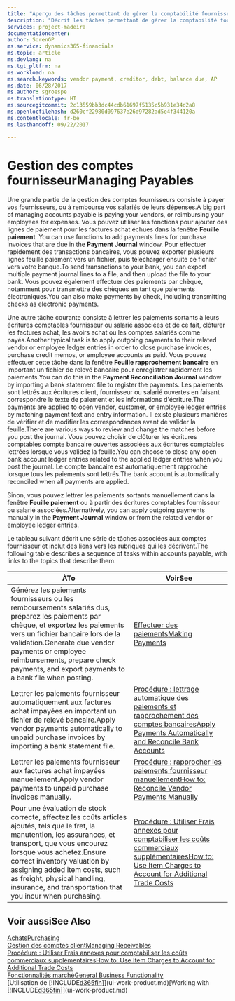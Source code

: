 ```yaml
---
title: "Aperçu des tâches permettant de gérer la comptabilité fournisseur| Microsoft Docs"
description: "Décrit les tâches permettant de gérer la comptabilité fournisseur, par exemple, le paiement des créditeurs ou le lettrage de paiements sortants dans la comptabilité pour clôturer des factures ou des avoirs."
services: project-madeira
documentationcenter: 
author: SorenGP
ms.service: dynamics365-financials
ms.topic: article
ms.devlang: na
ms.tgt_pltfrm: na
ms.workload: na
ms.search.keywords: vendor payment, creditor, debt, balance due, AP
ms.date: 06/28/2017
ms.author: sgroespe
ms.translationtype: HT
ms.sourcegitcommit: 2c13559bb3dc44cdb61697f5135c5b931e34d2a8
ms.openlocfilehash: d260cf22980d097637e26d97282ad5e4f344120a
ms.contentlocale: fr-be
ms.lasthandoff: 09/22/2017

---
```

# <a name="managing-payables"></a><span data-ttu-id="66d4f-103">Gestion des comptes fournisseur</span><span class="sxs-lookup"><span data-stu-id="66d4f-103">Managing Payables</span></span>
<span data-ttu-id="66d4f-104">Une grande partie de la gestion des comptes fournisseurs consiste à payer vos fournisseurs, ou à rembourse vos salariés de leurs dépenses.</span><span class="sxs-lookup"><span data-stu-id="66d4f-104">A big part of managing accounts payable is paying your vendors, or reimbursing your employees for expenses.</span></span> <span data-ttu-id="66d4f-105">Vous pouvez utiliser les fonctions pour ajouter des lignes de paiement pour les factures achat échues dans la fenêtre **Feuille paiement** .</span><span class="sxs-lookup"><span data-stu-id="66d4f-105">You can use functions to add payments lines for purchase invoices that are due in the **Payment Journal** window.</span></span> <span data-ttu-id="66d4f-106">Pour effectuer rapidement des transactions bancaires, vous pouvez exporter plusieurs lignes feuille paiement vers un fichier, puis télécharger ensuite ce fichier vers votre banque.</span><span class="sxs-lookup"><span data-stu-id="66d4f-106">To send transactions to your bank, you can export multiple payment journal lines to a file, and then upload the file to your bank.</span></span> <span data-ttu-id="66d4f-107">Vous pouvez également effectuer des paiements par chèque, notamment pour transmettre des chèques en tant que paiements électroniques.</span><span class="sxs-lookup"><span data-stu-id="66d4f-107">You can also make payments by check, including transmitting checks as electronic payments.</span></span>

<span data-ttu-id="66d4f-108">Une autre tâche courante consiste à lettrer les paiements sortants à leurs écritures comptables fournisseur ou salarié associées et de ce fait, clôturer les factures achat, les avoirs achat ou les comptes salariés comme payés.</span><span class="sxs-lookup"><span data-stu-id="66d4f-108">Another typical task is to apply outgoing payments to their related vendor or employee ledger entries in order to close purchase invoices, purchase credit memos, or employee accounts as paid.</span></span> <span data-ttu-id="66d4f-109">Vous pouvez effectuer cette tâche dans la fenêtre **Feuille rapprochement bancaire** en important un fichier de relevé bancaire pour enregistrer rapidement les paiements.</span><span class="sxs-lookup"><span data-stu-id="66d4f-109">You can do this in the **Payment Reconciliation Journal** window by importing a bank statement file to register the payments.</span></span> <span data-ttu-id="66d4f-110">Les paiements sont lettrés aux écritures client, fournisseur ou salarié ouvertes en faisant correspondre le texte de paiement et les informations d'écriture.</span><span class="sxs-lookup"><span data-stu-id="66d4f-110">The payments are applied to open vendor, customer, or employee ledger entries by matching payment text and entry information.</span></span> <span data-ttu-id="66d4f-111">Il existe plusieurs manières de vérifier et de modifier les correspondances avant de valider la feuille.</span><span class="sxs-lookup"><span data-stu-id="66d4f-111">There are various ways to review and change the matches before you post the journal.</span></span> <span data-ttu-id="66d4f-112">Vous pouvez choisir de clôturer les écritures comptables compte bancaire ouvertes associées aux écritures comptables lettrées lorsque vous validez la feuille.</span><span class="sxs-lookup"><span data-stu-id="66d4f-112">You can choose to close any open bank account ledger entries related to the applied ledger entries when you post the journal.</span></span> <span data-ttu-id="66d4f-113">Le compte bancaire est automatiquement rapproché lorsque tous les paiements sont lettrés.</span><span class="sxs-lookup"><span data-stu-id="66d4f-113">The bank account is automatically reconciled when all payments are applied.</span></span>

<span data-ttu-id="66d4f-114">Sinon, vous pouvez lettrer les paiements sortants manuellement dans la fenêtre **Feuille paiement** ou à partir des écritures comptables fournisseur ou salarié associées.</span><span class="sxs-lookup"><span data-stu-id="66d4f-114">Alternatively, you can apply outgoing payments manually in the **Payment Journal** window or from the related vendor or employee ledger entries.</span></span>

<span data-ttu-id="66d4f-115">Le tableau suivant décrit une série de tâches associées aux comptes fournisseur et inclut des liens vers les rubriques qui les décrivent.</span><span class="sxs-lookup"><span data-stu-id="66d4f-115">The following table describes a sequence of tasks within accounts payable, with links to the topics that describe them.</span></span>

| <span data-ttu-id="66d4f-116">À</span><span class="sxs-lookup"><span data-stu-id="66d4f-116">To</span></span> | <span data-ttu-id="66d4f-117">Voir</span><span class="sxs-lookup"><span data-stu-id="66d4f-117">See</span></span> |
| --- | --- |
| <span data-ttu-id="66d4f-118">Générez les paiements fournisseurs ou les remboursements salariés dus, préparez les paiements par chèque, et exportez les paiements vers un fichier bancaire lors de la validation.</span><span class="sxs-lookup"><span data-stu-id="66d4f-118">Generate due vendor payments or employee reimbursements, prepare check payments, and export payments to a bank file when posting.</span></span> |[<span data-ttu-id="66d4f-119">Effectuer des paiements</span><span class="sxs-lookup"><span data-stu-id="66d4f-119">Making Payments</span></span>](payables-make-payments.md) |
| <span data-ttu-id="66d4f-120">Lettrer les paiements fournisseur automatiquement aux factures achat impayées en important un fichier de relevé bancaire.</span><span class="sxs-lookup"><span data-stu-id="66d4f-120">Apply vendor payments automatically to unpaid purchase invoices by importing a bank statement file.</span></span> |[<span data-ttu-id="66d4f-121">Procédure : lettrage automatique des paiements et rapprochement des comptes bancaires</span><span class="sxs-lookup"><span data-stu-id="66d4f-121">Apply Payments Automatically and Reconcile Bank Accounts</span></span>](receivables-apply-payments-auto-reconcile-bank-accounts.md) |
| <span data-ttu-id="66d4f-122">Lettrer les paiements fournisseur aux factures achat impayées manuellement.</span><span class="sxs-lookup"><span data-stu-id="66d4f-122">Apply vendor payments to unpaid purchase invoices manually.</span></span> |[<span data-ttu-id="66d4f-123">Procédure : rapprocher les paiements fournisseur manuellement</span><span class="sxs-lookup"><span data-stu-id="66d4f-123">How to: Reconcile Vendor Payments Manually</span></span>](payables-how-apply-purchase-transactions-manually.md) |
|<span data-ttu-id="66d4f-124">Pour une évaluation de stock correcte, affectez les coûts articles ajoutés, tels que le fret, la manutention, les assurances, et transport, que vous encourez lorsque vous achetez.</span><span class="sxs-lookup"><span data-stu-id="66d4f-124">Ensure correct inventory valuation by assigning added item costs, such as freight, physical handling, insurance, and transportation that you incur when purchasing.</span></span>|[<span data-ttu-id="66d4f-125">Procédure : Utiliser Frais annexes pour comptabiliser les coûts commerciaux supplémentaires</span><span class="sxs-lookup"><span data-stu-id="66d4f-125">How to: Use Item Charges to Account for Additional Trade Costs</span></span>](payables-how-assign-item-charges.md)|

## <a name="see-also"></a><span data-ttu-id="66d4f-126">Voir aussi</span><span class="sxs-lookup"><span data-stu-id="66d4f-126">See Also</span></span>
[<span data-ttu-id="66d4f-127">Achats</span><span class="sxs-lookup"><span data-stu-id="66d4f-127">Purchasing</span></span>](purchasing-manage-purchasing.md)  
[<span data-ttu-id="66d4f-128">Gestion des comptes client</span><span class="sxs-lookup"><span data-stu-id="66d4f-128">Managing Receivables</span></span>](receivables-manage-receivables.md)  
[<span data-ttu-id="66d4f-129">Procédure : Utiliser Frais annexes pour comptabiliser les coûts commerciaux supplémentaires</span><span class="sxs-lookup"><span data-stu-id="66d4f-129">How to: Use Item Charges to Account for Additional Trade Costs</span></span>](payables-how-assign-item-charges.md)  
[<span data-ttu-id="66d4f-130">Fonctionnalités marché</span><span class="sxs-lookup"><span data-stu-id="66d4f-130">General Business Functionality</span></span>](ui-across-business-areas.md)  
<span data-ttu-id="66d4f-131">[Utilisation de [!INCLUDE[d365fin](includes/d365fin_md.md)]](ui-work-product.md)</span><span class="sxs-lookup"><span data-stu-id="66d4f-131">[Working with [!INCLUDE[d365fin](includes/d365fin_md.md)]](ui-work-product.md)</span></span>

